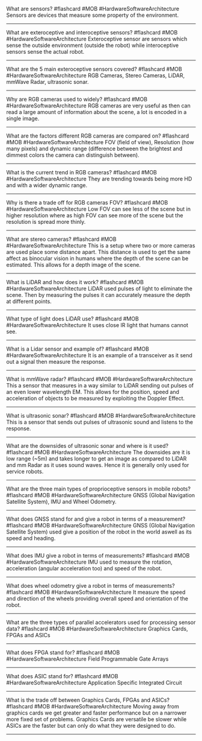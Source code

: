 What are sensors? #flashcard #MOB #HardwareSoftwareArchitecture
	Sensors are devices that measure some property of the environment.

---
What are exteroceptive and interoceptive sensors? #flashcard #MOB #HardwareSoftwareArchitecture 
	Exteroceptive sensor are sensors which sense the outside environment (outside the robot) while interoceptive sensors sense the actual robot.

---
What are the 5 main exteroceptive sensors covered? #flashcard #MOB #HardwareSoftwareArchitecture 
	RGB Cameras, Stereo Cameras, LiDAR, mmWave Radar, ultrasonic sonar.

---
Why are RGB cameras used to widely? #flashcard #MOB #HardwareSoftwareArchitecture 
	RGB cameras are very useful as then can read a large amount of information about the scene, a lot is encoded in a single image.

---
What are the factors different RGB cameras are compared on? #flashcard #MOB #HardwareSoftwareArchitecture 
	FOV (field of view), Resolution (how many pixels) and dynamic range (difference between the brightest and dimmest colors the camera can distinguish between).

---
What is the current trend in RGB cameras? #flashcard #MOB #HardwareSoftwareArchitecture 
	They are trending towards being more HD and with a wider dynamic range.

---
Why is there a trade off for RGB cameras FOV? #flashcard #MOB #HardwareSoftwareArchitecture
	Low FOV can see less of the scene but in higher resolution where as high FOV can see more of the scene but the resolution is spread more thinly.

---
What are stereo cameras? #flashcard #MOB #HardwareSoftwareArchitecture 
	This is a setup where two or more cameras are used place some distance apart. This distance is used to get the same affect as binocular vision in humans where the depth of the scene can be estimated. This allows for a depth image of the scene.

---
What is LiDAR and how does it work? #flashcard #MOB #HardwareSoftwareArchitecture 
	LiDAR used pulses of light to eliminate the scene. Then by measuring the pulses it can accurately measure the depth at different points.

---
What type of light does LiDAR use? #flashcard #MOB #HardwareSoftwareArchitecture 
	It uses close IR light that humans cannot see.

---
What is a Lidar sensor and example of? #flashcard #MOB #HardwareSoftwareArchitecture 
	It is an example of a transceiver as it send out a signal then measure the response.

---
What is mmWave radar? #flashcard #MOB #HardwareSoftwareArchitecture 
	This a sensor that measures in a way similar to LiDAR sending out pulses of an even lower wavelength EM. This allows for the position, speed and acceleration of objects to be measured by exploiting the Doppler Effect.

---
What is ultrasonic sonar? #flashcard #MOB #HardwareSoftwareArchitecture 
	This is a sensor that sends out pulses of ultrasonic sound and listens to the response.

---
What are the downsides of ultrasonic sonar and where is it used? #flashcard #MOB #HardwareSoftwareArchitecture 
	The downsides are it is low range (~5m) and takes longer to get an image as compared to LiDAR and mm Radar as it uses sound waves. Hence it is generally only used for service robots.

---
What are the three main types of proprioceptive sensors in mobile robots? #flashcard #MOB #HardwareSoftwareArchitecture 
	GNSS (Global Navigation Satellite System), IMU and Wheel Odometry.

---
What does GNSS stand for and give a robot in terms of a measurement? #flashcard #MOB #HardwareSoftwareArchitecture
	GNSS (Global Navigation Satellite System) used give a position of the robot in the world aswell as its speed and heading. 
	
---
What does IMU give a robot in terms of measurements? #flashcard #MOB #HardwareSoftwareArchitecture
	IMU used to measure the rotation, acceleration (angular acceleration too) and speed of the robot.

---
What does wheel odometry give a robot in terms of measurements? #flashcard #MOB #HardwareSoftwareArchitecture 
	It measure the speed and direction of the wheels providing overall speed and orientation of the robot.

---
What are the three types of parallel accelerators used for processing sensor data? #flashcard #MOB #HardwareSoftwareArchitecture 
	Graphics Cards, FPGAs and ASICs

---
What does FPGA stand for?  #flashcard #MOB #HardwareSoftwareArchitecture 
	Field Programmable Gate Arrays

---
What does ASIC stand for?  #flashcard #MOB #HardwareSoftwareArchitecture 
	Application Specific Integrated Circuit

---
What is the trade off between Graphics Cards, FPGAs and ASICs?  #flashcard #MOB #HardwareSoftwareArchitecture 
	Moving away from graphics cards we get greater and faster performance but on a narrower more fixed set of problems. Graphics Cards are versatile be slower while ASICs are the faster but can only do what they were designed to do.

---
